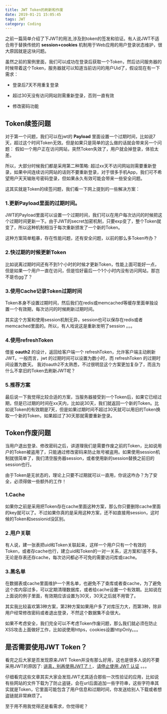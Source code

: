 ```yaml
---
title: JWT Token的刷新和作废
date: 2019-01-21 15:05:45
tags: JWT
category: Coding
---
```


之前一篇简单介绍了下JWT的用法,涉及到token的签发和验证。有人说JWT不适合用于替换传统的 **session+cookies** 机制用于Web应用的用户登录状态维护，很大原因就是这块问题。

虽然之前的案例里面，我们可以成功在登录后获取一个Token，然后访问服务器的时候带着这个Token，服务器就可以知道当前访问的用户Uid了，假设现在有一下需求：

- 登录后7天不用重复登录

- 超过30天没有访问网站则需重新登录，否则一直有效

- 修改密码功能

<!--more-->

## Token续签问题
对于第一个问题，我们可以在jwt的 **Payload** 里面设置一个过期时间，比如说7天，超过这个时间Token无效。但是如果只是简单的这么做的话就会带来另一个问题：
假如一个用户正在访问网站，突然Token失效了，用户就会掉登录，体验太差。

所以，大部分时候我们都是采用第二种策略: 超过xx天不访问网站则需要重新登录，如果中间连续访问网站的话则不要重新登录，对于很多手机App，我们可不希望用户天天输账号密码登录，但如果永久有效可能会带来一些安全问题。

这其实就是Token的续签问题，我们看一下网上提到的一些解决方案：

### 1.更新Payload里面的过期时间。
JWT的Payload里面可以设置一个过期时间，我们可以在用户每次访问的时候把这个过期时间更新一下。由于JWT的secret加密机制，只要exp变了，整个Token就变了，所以这种机制相当于每次重新颁发了一个新的Token。

这种方案简单粗暴，存在性能问题，还有安全问题，以前的那么多Token咋办？

### 2.快过期的时候更新Token
比如说离过期时间还有不到1个小时的时候才更新Token，性能上面可能好一点，但是如果一个用户一直在访问，但是恰好最后一个1个小时内没有访问网站，那岂不是也gg了？

### 3.使用Cache记录Token过期时间
Token本身不设置过期时间，然后我们在redis或memcached等缓存里面单独设置一个有效期，每次访问的时候刷新过期时间。

其实这个方案和使用session机制无异，session也可以保存在redis或者memcached里面的。所以，有人戏说这是重新发明了session 。。。

### 4.使用refreshToken
借鉴 **oauth2** 的设计，返回给客户端一个 refreshToken，允许客户端主动刷新JWT。一般而言，jwt 的过期时间可以设置为数小时，而 refreshToken 的过期时间设置为数天。
我对oauth2不太熟悉，不过很明显这个方案更加复杂了，而且为什么不拿旧的Token去刷新JWT呢？

### 5.推荐方案
最后说一下我觉得比较合适的方案，当服务器接受到一个Token后，如果它已经过期，但是已过期的时间在xx天内，比如说30天，我们就返回一个新的Token。比如说Token的有效期是7天，但是如果过期时间不超过30天就可以用旧的Token换取一个新的Token，如果超过了30天那就需要重新登录。

## Token作废问题
当用户退出登录、修改密码之后，讲道理我们是需要作废之前的Token，比如说用户的Token被盗用了，只能通过修改密码来防止账号被盗用。如果使用session机制就很简单了，我们清空服务器session，或者使用新的session替换之前旧的session也行。

由于Token是无状态的，理论上只要不过期就可以一直用，你说这咋办？为了安全，必须得做一些额外的工作！

### 1.Cache
如果你之前是采用把Token存在cache里面这种方案，那么你只要删除cache里面的key就可以了。不过如果你真的是采用这种方案，还不如直接用session，这时候的Token和sessionid没区别。

### 2.用户关联
有人说，建一张表把uid和Token关联起来，这样一个用户只有一个有效的Token，或者存cache也行，建立uid和Token的一对一关系，这方案和1差不多。无论是存表还存cache，每次访问都必不可免的需要访问库或cache。

### 3.黑名单
在数据表或cache里面维护一个黑名单，也避免不了查库或者查cache，为了避免这个库内容过多，可以定期清理数据库，或者给cache设置一个有效期。比如说在上面说的例子里面，有效期应该设置为30天，30天之后就不用管了。

其实我比较喜欢第3种方案，第2种方案如果用户多了对库压力大，而第3种，除非用户经常修改密码或者退出登录，不然这个数据集不会很大。

如果不考虑安全，我们完全可以不考虑Token作废问题，那么我们就必须在防止XSS攻击上面做好工作，比如说使用https，cookies设置httpOnly。。。

## 是否需要使用JWT Token？
看完之后大家是否发现原来JWT Token并没有那么好用，这也是很多人说的不要采用JWT的原因了: [讲真，别再使用JWT了！](https://juejin.im/entry/5993a030f265da24941202c2)、[请停止使用 JWT 认证](https://www.zcfy.cc/article/stop-using-jwt-for-sessions-joepie91s-ramblings) 。。。

仔细看完这些文章其实大家会发现JWT尤其适合那些一次性验证的应用，比如说有些网站的文件下载为了防止盗链，会在url后面追加一些字符串，这些字符串其实就是Token，它里面可能包含了用户信息和过期时间，你发送给别人下载或者想盗链就非常麻烦了。

至于用不用我觉得还是看需求，你觉得呢？









